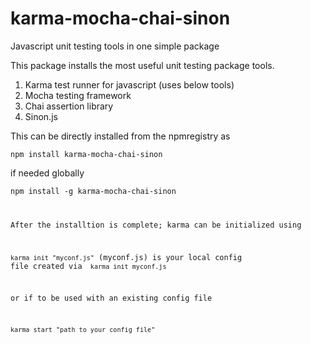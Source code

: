 karma-mocha-chai-sinon
======================

Javascript unit testing tools in one simple package

This package installs the most useful unit testing package tools.

1. Karma test runner for javascript (uses below tools)
2. Mocha testing framework
3. Chai assertion library
4. Sinon.js

This can be directly installed from the npmregistry as

<code>npm install karma-mocha-chai-sinon</code>

if needed globally

<code>npm install -g karma-mocha-chai-sinon</cod>

After the installtion is complete; karma can be initialized using

<code>karma init "myconf.js"</code> (myconf.js) is your local config file created via <code> karma init myconf.js</code>

or if to be used with an existing config file

<code>karma start "path to your config file"</code>
